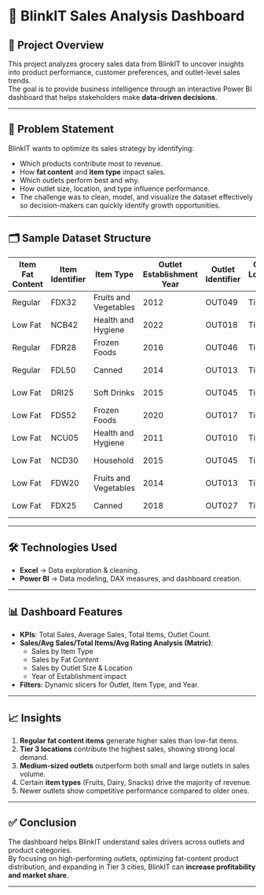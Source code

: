 # 🛒 BlinkIT Sales Analysis Dashboard  

## 📌 Project Overview  
This project analyzes grocery sales data from BlinkIT to uncover insights into product performance, customer preferences, and outlet-level sales trends.  
The goal is to provide business intelligence through an interactive Power BI dashboard that helps stakeholders make **data-driven decisions**.  

---

## 🎯 Problem Statement  
BlinkIT wants to optimize its sales strategy by identifying:  
- Which products contribute most to revenue.  
- How **fat content** and **item type** impact sales.  
- Which outlets perform best and why.  
- How outlet size, location, and type influence performance.
- The challenge was to clean, model, and visualize the dataset effectively so decision-makers can quickly identify growth opportunities.

---

## 🗂 Sample Dataset Structure  

| Item Fat Content | Item Identifier | Item Type            | Outlet Establishment Year | Outlet Identifier | Outlet Location Type | Outlet Size | Outlet Type           | Item Visibility | Item Weight | Sales    | Rating |
|------------------|-----------------|----------------------|---------------------------|------------------|----------------------|-------------|-----------------------|----------------|-------------|----------|--------|
| Regular          | FDX32           | Fruits and Vegetables| 2012                      | OUT049           | Tier 1               | Medium      | Supermarket Type1     | 0.1000135      | 15.1        | 145.4786 | 5      |
| Low Fat          | NCB42           | Health and Hygiene   | 2022                      | OUT018           | Tier 3               | Medium      | Supermarket Type2     | 0.008596051    | 11.8        | 115.3492 | 5      |
| Regular          | FDR28           | Frozen Foods         | 2016                      | OUT046           | Tier 1               | Small       | Supermarket Type1     | 0.025896485    | 13.85       | 165.021  | 5      |
| Regular          | FDL50           | Canned               | 2014                      | OUT013           | Tier 3               | High        | Supermarket Type1     | 0.042277867    | 12.15       | 126.5046 | 5      |
| Low Fat          | DRI25           | Soft Drinks          | 2015                      | OUT045           | Tier 2               | Small       | Supermarket Type1     | 0.033970195    | 19.6        | 55.1614  | 5      |
| Low Fat          | FDS52           | Frozen Foods         | 2020                      | OUT017           | Tier 2               | Small       | Supermarket Type1     | 0.005505481    | 8.89        | 102.4016 | 5      |
| Low Fat          | NCU05           | Health and Hygiene   | 2011                      | OUT010           | Tier 3               | Small       | Grocery Store         | 0.098312421    | 11.8        | 81.4618  | 5      |
| Low Fat          | NCD30           | Household            | 2015                      | OUT045           | Tier 2               | Small       | Supermarket Type1     | 0.026903714    | 19.7        | 96.0726  | 5      |
| Low Fat          | FDW20           | Fruits and Vegetables| 2014                      | OUT013           | Tier 3               | High        | Supermarket Type1     | 0.024129332    | 20.75       | 124.173  | 5      |
| Low Fat          | FDX25           | Canned               | 2018                      | OUT027           | Tier 3               | Medium      | Supermarket Type3     | 0.101561568    | —           | 181.9292 | 5      |


---

## 🛠️ Technologies Used  
- **Excel** → Data exploration & cleaning.  
- **Power BI** → Data modeling, DAX measures, and dashboard creation.  

---

## 📊 Dashboard Features  
- **KPIs**: Total Sales, Average Sales, Total Items, Outlet Count.  
- **Sales/Avg Sales/Total Items/Avg Rating Analysis (Matric)**:  
  - Sales by Item Type  
  - Sales by Fat Content  
  - Sales by Outlet Size & Location  
  - Year of Establishment impact  
- **Filters**: Dynamic slicers for Outlet, Item Type, and Year.  

---

## 📈 Insights  
1. **Regular fat content items** generate higher sales than low-fat items.  
2. **Tier 3 locations** contribute the highest sales, showing strong local demand.  
3. **Medium-sized outlets** outperform both small and large outlets in sales volume.  
4. Certain **item types** (Fruits, Dairy, Snacks) drive the majority of revenue.  
5. Newer outlets show competitive performance compared to older ones.  

---

## ✅ Conclusion  
The dashboard helps BlinkIT understand sales drivers across outlets and product categories.  
By focusing on high-performing outlets, optimizing fat-content product distribution, and expanding in Tier 3 cities, BlinkIT can **increase profitability and market share**.  

---


